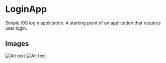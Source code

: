 # LoginApp
Simple iOS login application. A starting point of an application that requires user login.

## Images
![Alt text](https://ibb.co/izWZt5 "Vertical")
![Alt text](https://ibb.co/j0UyLk "Horizontal")
